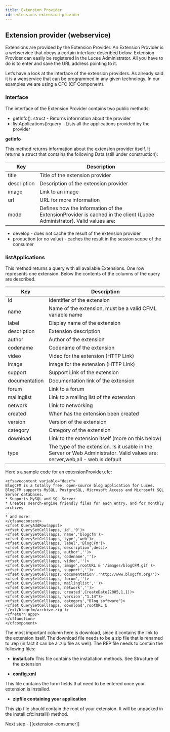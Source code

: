 ```yaml
---
title: Extension Provider
id: extensions-extension-provider
---
```


## Extension provider (webservice) ##

Extensions are provided by the Extension Provider. An Extension Provider is a webservice that obeys a certain interface described below. Extension Provider can easily be registered in the Lucee Administrator. All you have to do is to enter and save the URL address pointing to it.

Let’s have a look at the interface of the extension providers. As already said it is a webservice that can be programmed in any given technology. In our examples we are using a CFC (CF Component).

### Interface ###

The interface of the Extension Provider contains two public methods:

* getInfo(): struct - Returns information about the provider
* listApplications():query - Lists all the applications provided by the provider

**getInfo**

This method returns information about the extension provider itself. It returns a struct that contains the following Data (still under construction):

Key | Description
------------ | -------------
title | Title of the extension provider
description | Description of the extension provider
image | Link to an image
url | URL for more information
mode | Defines how the Information of the ExtensionProvider is cached in the client (Lucee Administrator). Valid values are:

<ul><li>develop - does not cache the result of the extension provider</li>
<li>production (or no value) - caches the result in the session scope of the consumer</li></ul>

### listApplications ###

This method returns a query with all available Extensions. One row represents one extension. Below the contents of the columns of the query are described.

Key | Description
------------ | -------------
id | Identifier of the extension
name | Name of the extension, must be a valid CFML variable name
label | Display name of the extension
description | Extension description
author | Author of the extension
codename | Codename of the extension
video | Video for the extension (HTTP Link)
image | Image for the extension (HTTP Link)
support | Support Link of the extension
documentation | Documentation link of the extension
forum | Link to a forum
mailinglist | Link to a mailing list of the extension
network | Link to networking
created | When has the extension been created
version | Version of the extension
category | 	Category of the extension
download | Link to the extension itself (more on this below)
type | The type of the extension. Is it usable in the Server or Web Administrator. Valid values are: server,web,all - web is default

Here's a sample code for an extensionProvider.cfc:

```lucee
<cfsavecontent variable="desc">
BlogCFM is a totally free, open-source blog application for Lucee.
BlogCFM supports MySQL, PostgreSQL, Microsoft Access and Microsoft SQL Server databases.
* Supports MySQL and SQL Server
* Creates search-engine friendly files for each entry, and for monthly archives
...
* and more!
</cfsavecontent>
<cfset QueryAddRow(apps)>
<cfset QuerySetCell(apps,'id','9')>
<cfset QuerySetCell(apps,'name','blogcfm')>
<cfset QuerySetCell(apps,'type','web')>
<cfset QuerySetCell(apps,'label','BlogCFM')>
<cfset QuerySetCell(apps,'description',desc)>
<cfset QuerySetCell(apps,'author','')>
<cfset QuerySetCell(apps,'codename','')>
<cfset QuerySetCell(apps,'video','')>
<cfset QuerySetCell(apps,'image',rootURL & '/images/blogCFM.gif')>
<cfset QuerySetCell(apps,'support','')>
<cfset QuerySetCell(apps,'documentation','http://www.blogcfm.org/')>
<cfset QuerySetCell(apps,'forum','')>
<cfset QuerySetCell(apps,'mailinglist','')>
<cfset QuerySetCell(apps,'network','')>
<cfset QuerySetCell(apps,'created',CreateDate(2005,1,1))>
<cfset QuerySetCell(apps,'version',"1.14")>
<cfset QuerySetCell(apps,'category',"Blog software")>
<cfset QuerySetCell(apps,'download',rootURL & '/ext/blogcfm/archive.zip')>
<cfreturn apps>
</cffunction>
</cfcomponent>
```

The most important column here is download, since it contains the link to the extension itself. The download file needs to be a zip file that is renamed to .rep (in fact it can be a .zip file as well). The REP file needs to contain the following files:

* **install.cfc**
This file contains the installation methods. See Structure of the extension

* **config.xml**

This file contains the form fields that need to be entered once your extension is installed.

* **zipfile containing your application**

This zip file should contain the root of your extension. It will be unpacked in the install.cfc:install() method.

Next step - [[extension-consumer]]